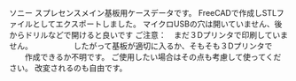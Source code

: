 ソニー スプレセンスメイン基板用ケースデータです。
FreeCADで作成しSTLファイルとしてエクスポートしました。
マイクロUSBの穴は開いていません、後からドリルなどで開けると良いです
ご注意：　まだ３Dプリンタで印刷していません。
　　　　　したがって基板が適切に入るか、そもそも３Dプリンタで
     　　作成できるか不明です。
        ご使用したい場合はその点も考慮して使ってください。
        改変されるのも自由です。
        
